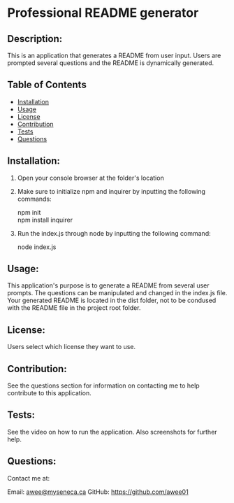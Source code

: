 # Professional README generator


## Description:

This is an application that generates a README from user input. Users are prompted several questions and the README is dynamically generated.

## Table of Contents

* [Installation](#Installation)
* [Usage](#Usage)
* [License](#License)
* [Contribution](#Contribution)
* [Tests](#Tests)
* [Questions](#Questions)


## Installation:

1. Open your console browser at the folder's location

2. Make sure to initialize npm and inquirer by inputting the following commands:

    npm init
    <br>
    npm install inquirer

3. Run the index.js through node by inputting the following command:

    node index.js


## Usage:

This application's purpose is to generate a README from several user prompts. The questions can be manipulated and changed in the index.js file. Your generated README is located in the dist folder, not to be condused with the README file in the project root folder.


## License:

Users select which license they want to use.

## Contribution:

See the questions section for information on contacting me to help contribute to this application.

## Tests:

See the video on how to run the application. Also screenshots for further help.


## Questions:

Contact me at:

Email: awee@myseneca.ca
GitHub: https://github.com/awee01